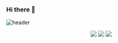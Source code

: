 ### Hi there 👋

![header](https://capsule-render.vercel.app/api?type=soft&color=auto&height=150&section=header&text=Gihyeon%20Github&fontSize=90)

<!-- 개발 언어 -->
<div align="center">
	<img src="https://img.shields.io/badge/Python-3776AB?style=flat&logo=Python&logoColor=white" />
	<img src="https://img.shields.io/badge/PyTorch-EE4C2C?style=flat&logo=pytorch&logoColor=white" />
	<img src="https://img.shields.io/badge/Keras-D00000?style=flat&logo=keras&logoColor=white" /><br>
	
</div>



<!-- <img src="https://github-readme-stats.vercel.app/api/top-langs/?username=gihyeon0903&layout=compact"><br><br> -->
